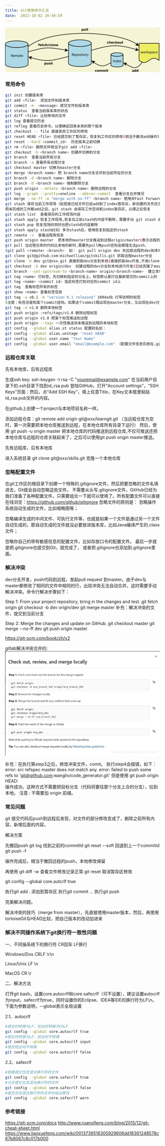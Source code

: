 ```yaml
---
title: Git常用命令汇总
date:  2022-10-02 20:40:59
---
```


![git]( img/git-cmd-summary_001.png)

### 常用命令

``` bash
git init 创建版本库
git add <file>  添加文件到版本库
git commit -m  <message> 提交文件到版本库
git status  查看当前版本库的状态
git diff <file> 比较修改的文件
git log 查看提交历史
git reflog 查看历史命令，以便确定回来未来的那个版本
git checkout -- file 直接丢弃工作区的修改
git reset HEAD <file> 已经提交到了暂存区，恢复到工作区的修改(相当于撤消add操作)
git reset --hard <commit_id>  历史版本之前切换
git rm <file> 删除文件相当于git add <file>
git checkout -b <branch name> 创建并切换到分支
git branch  查看当前所有分支
git branch -a 查看所有远程分支
git checkout master 切换为master分支
git merge <branch name> 把 branch name分支合并到当前所在的分支
git branch -d <branch name> 删除分支
git branch -D <branch name> 强制删除分支
git push origin --delete <branch name> 删除远程的分支 
git log --graph --pretty=oneline --abbrev-commit  查看分支合并情况
git merge --no-ff -m "merge with no-ff" <branch name> 使用非Fast Forward方式合并
git stash 保存当前工作现场（前提是已经文件已经add到了index暂存区，新创建的文件还没有add没有用）
把未完成的工作都add之后，git stash 会保存工作空间和index暂存区，以便之后恢复
git stash list 	查看保存的工作现场内容
git stash apply 恢复工作现场,恢复后之前stash的内容不删除，需要手动 git stash drop 来删除
git stash pop 恢复现场的同时也把stash的内容删除
git stash apply stash@{0} 多次stash后，使用恢复到指定的stash
git remote -v  查看远程库信息
git push origin master  把本地的master分支推送到远程origin/master(表示远程的意思)
git pull 当远程仓库的代码比本地的新时,需要先pull再push否则会报错无法push，
(git pull <remote> <branch>  如： git pull origin dev 先拉取远程的dev到本地)
git clone git@github.com:michaelliao/gitskills.git 抓取远程master分支
git clone -b dev git@xxx.git 直接抓取dev分支到本地(直接抓取dev开发,不用clone分支master到本地)
git checkout -b dev origin/dev  创建远程的dev分支到本地进行开发(已经克隆了master分支的情况下,开发dev)
git branch --set-upstream-to <branch-name> origin/<branch-name>  建立本地分支与远程分支的关系
git tag <name> 打标签，先切换到指定的分支上，标签默认是打在最新提交的commit上的
git tag <name> <commit id> 指定标签打到对应的commit id上
git tag  查看标签所有的标签
git show <name> 查看标签信息
git tag -a v0.1 -m "version 0.1 released" 1094adb 打带说明的标签
(注意：标签总是和某个commit挂钩。如果这个commit既出现在master分支，又出现在dev分支，那么在这两个分支上都可以看到这个标签)
git tag -d v1.0 删除本地标签
git push origin :refs/tags/v1.0 删除远程标签
git push origin v1.0 把某个标签推送到远程
git push origin --tags 一次性推送尚未推送到远程的本地标签 
git config --global alias.st status 配置别名如：
git config --global alias.unstage 'reset HEAD'
git config --global user.name "Your Name"
git config --global user.email "email@example.com" （配置文件信息存放在.git/config里）
```

### 远程仓库关联

先有本地库，后有远程库

生成ssh key: ssh-keygen -t rsa -C "youremail@example.com"
在当前用户目录下的.ssh目录下找到id_rsa.pub 登陆GitHub，打开“Account settings”，“SSH Keys”页面：然后，点“Add SSH Key”，填上任意Title，在Key文本框里粘贴id_rsa.pub文件的内容。

在github上创建一个project与本地项目名称一样。

添加远程仓库：git remote add origin git@xxx/learngit.git
（当远程仓库为空时，第一次需要把本地仓库推送到远程，在本地仓库所有目录下运行）
然后，使用 git push -u origin master 把本地仓库的代码推送到远程仓库,不仅可推送还把本地仓库与远程的仓库关联起来了，之后可以使用git push origin master推送。


先有远程库，后有本地库

进入系统目录 git clone git@xxx/skills.git  克隆一个本地仓库

### 忽略配置文件

在git工作区的根目录下创建一个特殊的.gitignore文件，然后把要忽略的文件名填进去，Git就会自动忽略这些文件。
不需要从头写.gitignore文件，GitHub已经为我们准备了各种配置文件，只需要组合一下就可以使用了。所有配置文件可以直接在线浏览：https://github.com/github/gitignore
忽略文件的原则是：
忽略操作系统自动生成的文件，比如缩略图等；

忽略编译生成的中间文件、可执行文件等，也就是如果一个文件是通过另一个文件自动生成的，那自动生成的文件就没必要放进版本库，比如Java编译产生的.class文件；

忽略你自己的带有敏感信息的配置文件，比如存放口令的配置文件。
最后一步就是把.gitignore也提交到Git，就完成了， 或者把.gitignore也添加到.gitignore里面。



### 解决冲突
dev分支开发，push代码到远程，发起pull request 到master。由于dev与master都修改了相同的文件中相同的行，出现冲突无法自动合并，这时需要手动解决冲突。命令行解决步骤如下：

Step 1: From your project repository, bring in the changes and test.
git fetch origin
git checkout -b dev origin/dev
git merge master
补充：解决冲突的文件，提交到当前分支

Step 2: Merge the changes and update on GitHub.
git checkout master
git merge --no-ff dev
git push origin master


https://git-scm.com/book/zh/v2

gitlab解决冲突合并的:
![gitlab]( img/git-cmd-summary_002.png)

补充：在执行第step3之后，修改冲突文件，comit。
执行step4会报错，如下：
error: src refspec master does not match any.
error: failed to push some refs to 'git@github.com:wangliv/code_generator.git' 
但是使用 git push origin HEAD:<name-of-remote-branch>  
操作成功，这种方式不需要把目标分支（代码将要往那个分支上合的分支），拉到本地。
注意 :<name-of-remote-branch>  不需要加 origin  前缀。





### 常见问题

git 提交代码后push到远程后发现，对文件的部分修改变成了，删除之前所有内容，新增后面的内容。

解决方案

先撤回push 
git log 找到之前的commitId
git reset --soft 回退到上一个commitid
git push -f

操作完成后，相当于撤回远程的push，本地修改保留

再使用
git diff -w 查看文件修改记录正常
git reset  取消暂存区修改

git config --global core.autcrlf true 

执行git add .  添加到暂存区
执行git commit ...
执行git push 

完美解决问题。


解决冲突的技巧（merge from master），先直接使用master版本，然后，再使用tortoiseGit与HEAD比较，把自己版本的改动加进来



### 解决不同操作系统下git换行符一致性问题

一、不同操系统下的换行符
CR回车 LF换行

Windows/Dos CRLF \r\n

Linux/Unix LF \n

MacOS CR \r

二、解决方法

打开git bash，设置core.autocrlf和core.safecrlf（可不设置），建议设置autocrlf为input，safecrlf为true，同时设置你的Eclipse、IDEA等IDE的换行符为LF\n。
下面为参数说明，--global表示全局设置

2.1、autocrlf
``` bash
#提交时转换为LF，检出时转换为CRLF
git config --global core.autocrlf true 
#提交时转换为LF，检出时不转换
git config --global core.autocrlf input 
#提交检出均不转换
git config --global core.autocrlf false
```

2.2、safecrlf

```bash
#拒绝提交包含混合换行符的文件
git config --global core.safecrlf true 
#允许提交包含混合换行符的文件
git config --global core.safecrlf false 
#提交包含混合换行符的文件时给出警告
git config --global core.safecrlf warn
```


### 参考链接
https://git-scm.com/docs
http://www.ruanyifeng.com/blog/2015/12/git-cheat-sheet.html
https://www.liaoxuefeng.com/wiki/0013739516305929606dd18361248578c67b8067c8c017b000
